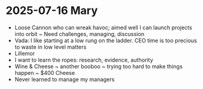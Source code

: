 # 2025-07-16 Mary

* Loose Cannon who can wreak havoc; aimed well I can launch projects into orbit ~ Need challenges, managing, discussion
* Vada: I like starting at a low rung on the ladder. CEO time is too precious to waste in low level matters
* Lillemor
* I want to learn the ropes: research, evidence, authority
* Wine & Cheese ~ another booboo ~ trying too hard to make things happen ~ $400 Cheese
* Never learned to manage my managers
